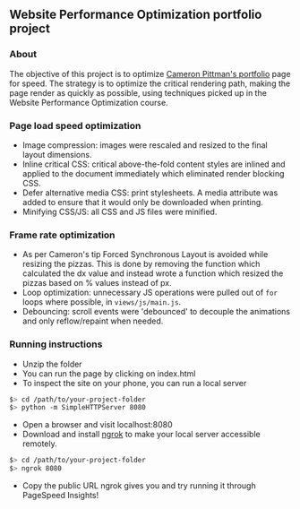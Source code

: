 ## Website Performance Optimization portfolio project

### About

The objective of this project is to optimize [Cameron Pittman's portfolio](https://github.com/sid2201/frontend-nanodegree-mobile-portfolio) page for speed. The strategy is to optimize the critical rendering path, making the page render as quickly as possible, using techniques picked up in the Website Performance Optimization course.


### Page load speed optimization

- Image compression: images were rescaled and resized to the final layout dimensions.
- Inline critical CSS: critical above-the-fold content styles are inlined and applied to the document immediately which eliminated render blocking CSS.
- Defer alternative media CSS: print stylesheets. A media attribute was added to ensure that it would only be downloaded when printing.
- Minifying CSS/JS: all CSS and JS files were minified.


### Frame rate optimization

- As per Cameron's tip Forced Synchronous Layout is avoided while resizing the pizzas. This is
done by removing the function which calculated the dx value and instead wrote a function which 
resized the pizzas based on % values instead of px.
- Loop optimization: unnecessary JS operations were pulled out of `for` loops where possible, in `views/js/main.js`.
- Debouncing: scroll events were 'debounced' to decouple the animations and only reflow/repaint when needed.

### Running instructions

 - Unzip the folder
 - You can run the page by clicking on index.html
 - To inspect the site on your phone, you can run a local server

  ```bash
  $> cd /path/to/your-project-folder
  $> python -m SimpleHTTPServer 8080
  ```

 - Open a browser and visit localhost:8080
 - Download and install [ngrok](https://ngrok.com/) to make your local server accessible remotely.

  ``` bash
  $> cd /path/to/your-project-folder
  $> ngrok 8080
  ```

 - Copy the public URL ngrok gives you and try running it through PageSpeed Insights!

